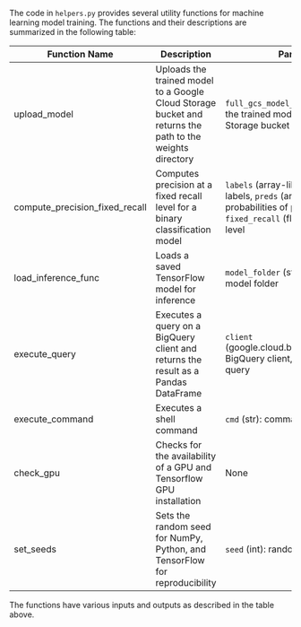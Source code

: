 The code in `helpers.py` provides several utility functions for machine learning model training. The functions and their descriptions are summarized in the following table:



| Function Name | Description | Parameters | Returns |
| --- | --- | --- | --- |
| upload\_model | Uploads the trained model to a Google Cloud Storage bucket and returns the path to the weights directory | `full_gcs_model_path` (str): path to the trained model in a Google Cloud Storage bucket | weights directory path (str) |
| compute\_precision\_fixed\_recall | Computes precision at a fixed recall level for a binary classification model | `labels` (array-like): true binary labels, `preds` (array-like): predicted probabilities of positive class, `fixed_recall` (float): desired recall level | precision (float), threshold (float) |
| load\_inference\_func | Loads a saved TensorFlow model for inference | `model_folder` (str): path to the saved model folder | TensorFlow inference function |
| execute\_query | Executes a query on a BigQuery client and returns the result as a Pandas DataFrame | `client` (google.cloud.bigquery.client.Client): BigQuery client, `query` (str): SQL query | Pandas DataFrame |
| execute\_command | Executes a shell command | `cmd` (str): command to execute | None |
| check\_gpu | Checks for the availability of a GPU and Tensorflow GPU installation | None | None |
| set\_seeds | Sets the random seed for NumPy, Python, and TensorFlow for reproducibility | `seed` (int): random seed | None |

The functions have various inputs and outputs as described in the table above.

